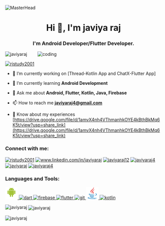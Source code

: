 ![MasterHead](https://1.bp.blogspot.com/-7A4WynwLsMw/XbBpCXG8fHI/AAAAAAAAMt4/uOa1bpLskYgrwGbllhSu2SDj_Mig8SXJQCLcBGAsYHQ/s1600/2000_600px.gif)

<h1 align="center">Hi 👋, I'm javiya raj</h1>
<h3 align="center">I'm Android Developer/Flutter Developer.</h3>

<img src="https://cdn.dribbble.com/users/1162077/screenshots/3848914/programmer.gif" align="right" alt="coding" width="400">


<p align="left"> <img src="https://komarev.com/ghpvc/?username=javiyaraj&label=Profile%20views&color=0e75b6&style=flat" alt="javiyaraj" /> </p>

<p align="left"> <a href="https://twitter.com/rjstudy2001" target="blank"><img src="https://img.shields.io/twitter/follow/rjstudy2001?logo=twitter&style=for-the-badge" alt="rjstudy2001" /></a> </p>

- 🔭 I’m currently working on [Thread-Kotlin App and ChatX-Flutter App]

- 🌱 I’m currently learning **Android Development**

- 💬 Ask me about **Android, Flutter, Kotlin, Java, Firebase**

- 📫 How to reach me **javiyaraj4@gmail.com**

- 📄 Know about my experiences [https://drive.google.com/file/d/1amvX4nh4VThmanhkOYE4kBthBkMq6K5t/view?usp=share_link](https://drive.google.com/file/d/1amvX4nh4VThmanhkOYE4kBthBkMq6K5t/view?usp=share_link)
<h3 align="left">Connect with me:</h3>
<p align="left">
<a href="https://twitter.com/rjstudy2001" target="blank"><img align="center" src="https://raw.githubusercontent.com/rahuldkjain/github-profile-readme-generator/master/src/images/icons/Social/twitter.svg" alt="rjstudy2001" height="30" width="40" /></a>
<a href="https://www.linkedin.com/in/javiyaraj/" target="blank"><img align="center" src="https://raw.githubusercontent.com/rahuldkjain/github-profile-readme-generator/master/src/images/icons/Social/linked-in-alt.svg" alt="www.linkedin.com/in/javiyaraj" height="30" width="40" /></a>
<a href="https://instagram.com/javiyaraj12" target="blank"><img align="center" src="https://raw.githubusercontent.com/rahuldkjain/github-profile-readme-generator/master/src/images/icons/Social/instagram.svg" alt="javiyaraj12" height="30" width="40" /></a>
<a href="https://www.hackerrank.com/javiyaraj4" target="blank"><img align="center" src="https://raw.githubusercontent.com/rahuldkjain/github-profile-readme-generator/master/src/images/icons/Social/hackerrank.svg" alt="javiyaraj4" height="30" width="40" /></a>
<a href="https://www.leetcode.com/javiyaraj" target="blank"><img align="center" src="https://raw.githubusercontent.com/rahuldkjain/github-profile-readme-generator/master/src/images/icons/Social/leet-code.svg" alt="javiyaraj" height="30" width="40" /></a>
<a href="https://auth.geeksforgeeks.org/user/javiyaraj4" target="blank"><img align="center" src="https://raw.githubusercontent.com/rahuldkjain/github-profile-readme-generator/master/src/images/icons/Social/geeks-for-geeks.svg" alt="javiyaraj4" height="30" width="40" /></a>
</p>

<h3 align="left">Languages and Tools:</h3>
<p align="left"> 
  
<a href="https://developer.android.com" target="_blank" rel="noreferrer"> <img src="https://raw.githubusercontent.com/devicons/devicon/master/icons/android/android-original-wordmark.svg" alt="android" width="40" height="40"/> </a>  <a href="https://dart.dev" target="_blank" rel="noreferrer"> <img src="https://www.vectorlogo.zone/logos/dartlang/dartlang-icon.svg" alt="dart" width="40" height="40"/> </a>  <a href="https://firebase.google.com/" target="_blank" rel="noreferrer"> <img src="https://www.vectorlogo.zone/logos/firebase/firebase-icon.svg" alt="firebase" width="40" height="40"/> </a>  <a href="https://flutter.dev" target="_blank" rel="noreferrer"> <img src="https://www.vectorlogo.zone/logos/flutterio/flutterio-icon.svg" alt="flutter" width="40" height="40"/> </a>  <a href="https://git-scm.com/" target="_blank" rel="noreferrer"> <img src="https://www.vectorlogo.zone/logos/git-scm/git-scm-icon.svg" alt="git" width="40" height="40"/> </a>  <a href="https://www.java.com" target="_blank" rel="noreferrer"> <img src="https://raw.githubusercontent.com/devicons/devicon/master/icons/java/java-original.svg" alt="java" width="40" height="40"/> </a>  <a href="https://kotlinlang.org" target="_blank" rel="noreferrer"> <img src="https://www.vectorlogo.zone/logos/kotlinlang/kotlinlang-icon.svg" alt="kotlin" width="40" height="40"/> </a> </p>

<p><img align="left" src="https://github-readme-stats.vercel.app/api/top-langs?username=javiyaraj&show_icons=true&locale=en&layout=compact" alt="javiyaraj" /></p>

<p>&nbsp;<img align="center" src="https://github-readme-stats.vercel.app/api?username=javiyaraj&show_icons=true&locale=en" alt="javiyaraj" /></p>

<p><img align="center" src="https://github-readme-streak-stats.herokuapp.com/?user=javiyaraj&" alt="javiyaraj" /></p>
